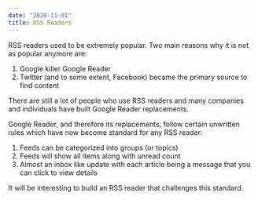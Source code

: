 ```yaml
---
date: "2020-11-01"
title: RSS Readers
---
```


RSS readers used to be extremely popular. Two main reasons why it is not as popular anymore are:

1. Google killer Google Reader
2. Twitter (and to some extent, Facebook) became the primary source to find content

There are still a lot of people who use RSS readers and many companies and individuals have built Google Reader replacements.

Google Reader, and therefore its replacements, follow certain unwritten rules which have now become standard for any RSS reader:

1. Feeds can be categorized into groups (or topics)
2. Feeds will show all items along with unread count
3. Almost an inbox like update with each article being a message that you can click to view details

It will be interesting to build an RSS reader that challenges this standard.
